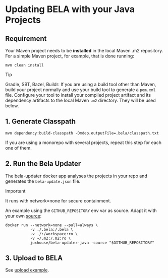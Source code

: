 # Updating BELA with your Java Projects

## Requirement

Your Maven project needs to be **installed** in the local Maven .m2 repository. For a simple Maven project, for example, that is done running:

`mvn clean install`

> [!TIP]
> Gradle, SBT, Bazel, Buildr: If you are using a build tool other than Maven, build your project normally and use your build tool to generate a `pom.xml` file. Configure your tool to install your compiled project artifact and its dependency artifacts to the local Maven `.m2` directory. They will be used below.


## 1. Generate Classpath

```
mvn dependency:build-classpath -Dmdep.outputFile=.bela/classpath.txt
```

If you are using a monorepo with several projects, repeat this step for each one of them.


## 2. Run the Bela Updater

The bela-updater docker app analyses the projects in your repo and generates the `bela-update.json` file.

> [!IMPORTANT]
> It runs with network=none for secure containment.

An example using the `GITHUB_REPOSITORY` env var as source. Adapt it with your own [source](/Concepts.md#sources):
```
docker run --network=none --pull=always \
           -v ./.bela:/.bela \
           -v ./:/workspace:ro \
           -v ~/.m2:/.m2:ro \
           juxhouse/bela-updater-java -source "$GITHUB_REPOSITORY"
```

## 3. Upload to BELA

See [upload example](/updaters/reference/upload-example.md).
